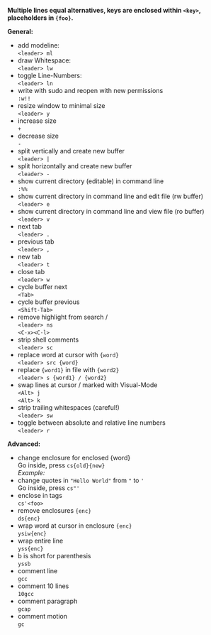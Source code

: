 **Multiple lines equal alternatives, keys are enclosed within `<key>`, placeholders in `{foo}`.**

**General:**
- add modeline:  
`<leader> ml`
- draw Whitespace:  
`<leader> lw`
- toggle Line-Numbers:  
`<leader> ln`
- write with sudo and reopen with new permissions  
`:w!!`
- resize window to minimal size  
`<leader> y`
- increase size  
`+`
- decrease size  
`-`
- split vertically and create new buffer  
`<leader> |`
- split horizontally and create new buffer  
`<leader> -`
- show current directory (editable) in command line  
`:%%`
- show current directory in command line and edit file (rw buffer)  
`<leader> e`
- show current directory in command line and view file (ro buffer)  
`<leader> v`
- next tab  
`<leader> .`
- previous tab  
`<leader> ,`
- new tab  
`<leader> t`
- close tab  
`<leader> w`
- cycle buffer next  
`<Tab>`
- cycle buffer previous  
`<Shift-Tab>`
- remove highlight from search /  
`<leader> ns`  
`<C-x><C-l>`
- strip shell comments  
`<leader> sc`
- replace word at cursor with `{word}`  
`<leader> src {word}`
- replace `{word1}` in file with `{word2}`  
`<leader> s {word1} / {word2}`
- swap lines at cursor / marked with Visual-Mode  
`<Alt> j`  
`<Alt> k`
- strip trailing whitespaces (careful!)  
`<leader> sw`
- toggle between absolute and relative line numbers  
`<leader> r`

**Advanced:**
- change enclosure for enclosed {word}  
Go inside, press `cs{old}{new}`  
*Example:*
- change quotes in `"Hello World"` from `"` to `'`  
Go inside, press `cs"'`
- enclose in tags  
`cs'<foo>`
- remove enclosures `{enc}`  
`ds{enc}`
- wrap word at cursor in enclosure `{enc}`  
`ysiw{enc}`
- wrap entire line  
`yss{enc}`
- b is short for parenthesis  
`yssb`
- comment line  
`gcc`
- comment 10 lines  
`10gcc`
- comment paragraph  
`gcap`
- comment motion  
`gc`
